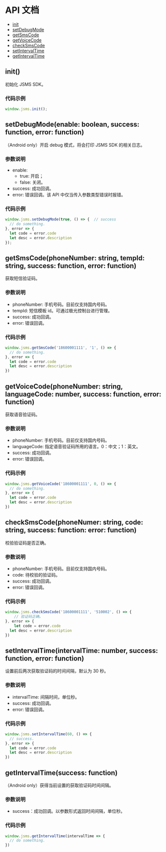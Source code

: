 # API 文档

- [init](#init)
- [setDebugMode](#setdebugmodeenable-boolean-success-function-error-function)
- [getSmsCode](#getsmscodephonenumber-string-tempid-string-success-function-error-function)
- [getVoiceCode](#getvoicecodephonenumber-string-languagecode-number-success-function-error-function)
- [checkSmsCode](#checksmscodephonenumer-string-code-string-success-function-error-function)
- [setIntervalTime](#setintervaltimeintervaltime-number-success-function-error-function)
- [getIntervalTime](#getintervaltimesuccess-function)

## init()

初始化 JSMS SDK。

### 代码示例

```js
window.jsms.init();
```

## setDebugMode(enable: boolean, success: function, error: function)

（Android only）开启 debug 模式，将会打印 JSMS SDK 的相关日志。

### 参数说明

- enable:
  - true: 开启；
  - false: 关闭。
- success: 成功回调。
- error: 错误回调。该 API 中仅当传入参数类型错误时报错。

### 代码示例

```js
window.jsms.setDebugMode(true, () => {  // success
  // do something.
}, error => {
  let code = error.code
  let desc = error.description
});
```

## getSmsCode(phoneNumber: string, tempId: string, success: function, error: function)

获取短信验证码。

### 参数说明

- phoneNumber: 手机号码。目前仅支持国内号码。
- tempId: 短信模板 id。可通过极光控制台进行管理。
- success: 成功回调。
- error: 错误回调。

### 代码示例

```js
window.jsms.getSmsCode('18600001111', '1', () => {
  // do something.
}, error => {
  let code = error.code
  let desc = error.description
})
```

## getVoiceCode(phoneNumber: string, languageCode: number, success: function, error: function)

获取语音验证码。

### 参数说明

- phoneNumber: 手机号码。目前仅支持国内号码。
- languageCode: 指定语音验证码所用的语言。0：中文；1：英文。
- success: 成功回调。
- error: 错误回调。

### 代码示例

```js
window.jsms.getVoiceCode('18600001111', 0, () => {
  // do something.
}, error => {
  let code = error.code
  let desc = error.description
})
```

## checkSmsCode(phoneNumer: string, code: string, success: function: error: function)

校验验证码是否正确。

### 参数说明

- phoneNumber: 手机号码。目前仅支持国内号码。
- code: 待校验的验证码。
- success: 成功回调。
- error: 错误回调。

### 代码示例

```js
window.jsms.checkSmsCode('18600001111', '510002', () => {
	// 验证码正确。
}, error => {
	let code = error.code
  let desc = error.description
})
```

## setIntervalTime(intervalTime: number, success: function, error: function)

设置前后两次获取验证码的时间间隔，默认为 30 秒。

### 参数说明

- intervalTime: 间隔时间，单位秒。
- success: 成功回调。
- error: 错误回调。

### 代码示例

```js
window.jsms.setIntervalTime(60, () => {
  // success.
}, error => {
  let code = error.code
  let desc = error.description
})
```

## getIntervalTime(success: function)

（Android only）获得当前设置的获取验证码时间间隔。

### 参数说明

- success：成功回调。以参数形式返回时间间隔，单位秒。

### 代码示例

```js
window.jsms.getIntervalTime(intervalTime => {
  // do something.
})
```
